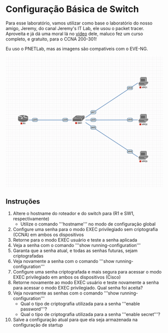 # Configuração Básica de Switch

Para esse laboratório, vamos utilizar como base o laboratório do nosso amigo, Jeremy, do canal Jeremy's IT Lab, ele usou o packet tracer.
Aproveita e já dá uma moral lá no [vídeo](https://www.youtube.com/watch?v=SDocmq1c05s&list=PLxbwE86jKRgMpuZuLBivzlM8s2Dk5lXBQ&index=9) dele, maluco fez um curso completo, e gratuito, para o CCNA 200-301!

Eu uso o PNETLab, mas as imagens são compatíveis com o EVE-NG.

![Topologia](./assets/img/topology.png)

## Instruções

1. Altere o hostname do roteador e do switch para (R1 e SW1, respectivamente)
    - Utilize o comando '''hostname''' no modo de configuração global
2. Configure uma senha para o modo EXEC privilegiado sem criptografia (CCNA) em ambos os dispositivos
3. Retorne para o modo EXEC usuário e teste a senha aplicada
4. Veja a senha com o comando '''show running-configuration'''
5. Garanta que a senha atual, e todas as senhas futuras, sejam criptografadas
6. Veja novamente a senha com o comando '''show running-configuration'''
7. Configure uma senha criptografada e mais segura para acessar o modo EXEC privilegiado em ambos os dispositivos (Cisco)
8. Retorne novamente ao modo EXEC usuário e teste novamente a senha para acessar o modo EXEC privilegiado. Qual senha foi aceita?
9. Veja novamente as senhas com o comando '''show running-configuration'''
    - Qual o tipo de criptografia utilizada para a senha '''enable password'''?
    - Qual o tipo de criptografia utilizada para a senha '''enable secret'''?
10. Salve a configuração atual para que ela seja armazenada na configuração de startup
